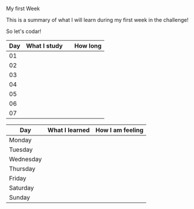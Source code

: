 My first Week

This is a summary of what I will learn during my first week in the challenge!

So let's codar!

|Day|What I study | | How long |
|------|------|------|-------|
| 01 |  |  |  |
| 02 |  |  |  |
| 03 |  |  |  |
| 04 |  |  |  |
| 05 |  |  |  |
| 06 |  |  |  |
| 07 |  |  |  |


|Day | What I learned | How I am feeling | 
|------|------|------|
|Monday| | |
|Tuesday|| |
|Wednesday | | |
|Thursday | | | 
|Friday | | |
|Saturday| | |
|Sunday| | |
